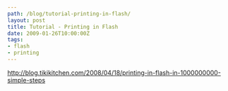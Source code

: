 ```yaml
---
path: /blog/tutorial-printing-in-flash/
layout: post
title: Tutorial - Printing in Flash
date: 2009-01-26T10:00:00Z
tags:
- flash
- printing
---
```


<a href="http://blog.tikikitchen.com/2008/04/18/printing-in-flash-in-1000000000-simple-steps" target="_blank">http://blog.tikikitchen.com/2008/04/18/printing-in-flash-in-1000000000-simple-steps</a>